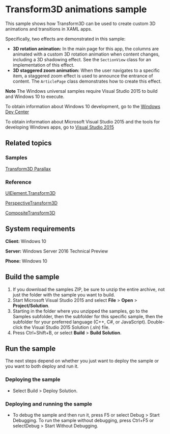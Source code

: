 <!---
  category: GraphicsAndAnimation
  samplefwlink: http://go.microsoft.com/fwlink/p/?LinkId=620637
--->

# Transform3D animations sample

This sample shows how Transform3D can be used to create custom 3D animations and transitions in XAML apps.

Specifically, two effects are demonstrated in this sample:

- **3D rotation animation:** In the main page for this app, the columns are animated with a custom 3D rotation animation when content changes, including a 3D shadowing effect. See the `SectionView` class for an implementation of this effect.
- **3D staggered zoom animation:** When the user navigates to a specific item, a staggered zoom effect is used to announce the entrance of content. The `ArticlePage` class demonstrates how to create this effect.

**Note** The Windows universal samples require Visual Studio 2015 to build and Windows 10 to execute.
 
To obtain information about Windows 10 development, go to the [Windows Dev Center](https://dev.windows.com)

To obtain information about Microsoft Visual Studio 2015 and the tools for developing Windows apps, go to [Visual Studio 2015](http://go.microsoft.com/fwlink/?LinkID=532422)

## Related topics

### Samples

[Transform3D Parallax](/Samples/XamlTransform3DParallax)

### Reference

[UIElement.Transform3D](https://msdn.microsoft.com/en-us/library/windows/apps/windows.ui.xaml.uielement.transform3d.aspx)

[PerspectiveTransform3D](https://msdn.microsoft.com/en-us/library/windows/apps/windows.ui.xaml.media.media3d.perspectivetransform3d.aspx)

[CompositeTransform3D](https://msdn.microsoft.com/en-us/library/windows/apps/windows.ui.xaml.media.media3d.compositetransform3d.aspx)

## System requirements

**Client:** Windows 10

**Server:** Windows Server 2016 Technical Preview

**Phone:**  Windows 10

## Build the sample

1. If you download the samples ZIP, be sure to unzip the entire archive, not just the folder with the sample you want to build. 
2. Start Microsoft Visual Studio 2015 and select **File** \> **Open** \> **Project/Solution**.
3. Starting in the folder where you unzipped the samples, go to the Samples subfolder, then the subfolder for this specific sample, then the subfolder for your preferred language (C++, C#, or JavaScript). Double-click the Visual Studio 2015 Solution (.sln) file.
4. Press Ctrl+Shift+B, or select **Build** \> **Build Solution**.

## Run the sample

The next steps depend on whether you just want to deploy the sample or you want to both deploy and run it.

### Deploying the sample

- Select Build > Deploy Solution. 

### Deploying and running the sample

- To debug the sample and then run it, press F5 or select Debug >  Start Debugging. To run the sample without debugging, press Ctrl+F5 or selectDebug > Start Without Debugging. 
